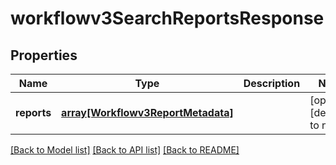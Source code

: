 # workflowv3SearchReportsResponse

## Properties
Name | Type | Description | Notes
------------ | ------------- | ------------- | -------------
**reports** | [**array[Workflowv3ReportMetadata]**](Workflowv3ReportMetadata.md) |  | [optional] [default to null]

[[Back to Model list]](../README.md#documentation-for-models) [[Back to API list]](../README.md#documentation-for-api-endpoints) [[Back to README]](../README.md)


